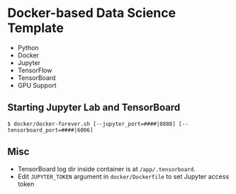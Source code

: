 # Docker-based Data Science Template

- Python
- Docker
- Jupyter
- TensorFlow
- TensorBoard
- GPU Support

## Starting Jupyter Lab and TensorBoard

`$ docker/docker-forever.sh [--jupyter_port=####|8888] [--tensorboard_port=####|6006]`


## Misc

- TensorBoard log dir inside container is at `/app/.tensorboard`.
- Edit `JUPYTER_TOKEN` argument in `docker/Dockerfile` to set Jupyter access token
